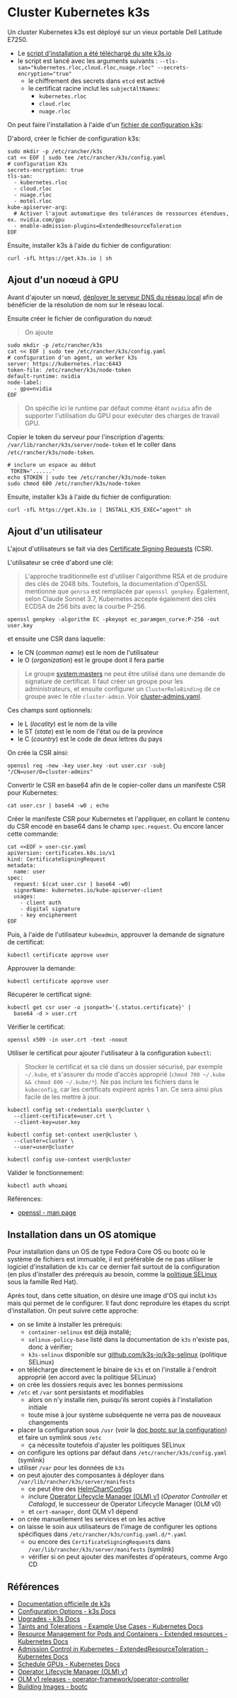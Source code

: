 # Cluster Kubernetes k3s

Un cluster Kubernetes k3s est déployé sur un vieux portable Dell Latitude E7250.

* Le [script d'installation a été téléchargé du site k3s.io](https://get.k3s.io)
* le script est lancé avec les arguments suivants : `--tls-san="kubernetes.rloc,cloud.rloc,nuage.rloc" --secrets-encryption="true"`
  * le chiffrement des secrets dans `etcd` est activé
  * le certificat racine inclut les `subjectAltNames`:
    * `kubernetes.rloc`
    * `cloud.rloc`
    * `nuage.rloc`

On peut faire l'installation à l'aide d'un [fichier de configuration k3s](https://docs.k3s.io/installation/configuration#configuration-file):

D'abord, créer le fichier de configuration k3s:

```shell
sudo mkdir -p /etc/rancher/k3s
cat << EOF | sudo tee /etc/rancher/k3s/config.yaml
# configuration K3s
secrets-encryption: true
tls-san:
  - kubernetes.rloc
  - cloud.rloc
  - nuage.rloc
  - motel.rloc
kube-apiserver-arg:
  # Activer l'ajout automatique des tolérances de ressources étendues, ex. nvidia.com/gpu
  - enable-admission-plugins=ExtendedResourceToleration
EOF
```

Ensuite, installer k3s à l'aide du fichier de configuration:

```shell
curl -sfL https://get.k3s.io | sh
```

## Ajout d'un noœud à GPU

Avant d'ajouter un nœud, [déployer le serveur DNS du réseau local](../dns/README.md) afin de bénéficier de la résolution de nom sur le réseau local.

Ensuite créer le fichier de configuration du nœud:

> On ajoute

```shell
sudo mkdir -p /etc/rancher/k3s
cat << EOF | sudo tee /etc/rancher/k3s/config.yaml
# configuration d'un agent, un worker k3s
server: https://kubernetes.rloc:6443
token-file: /etc/rancher/k3s/node-token
default-runtime: nvidia
node-label:
  - gpu=nvidia
EOF
```

> On spécifie ici le runtime par défaut comme étant `nvidia` afin de supporter l'utilisation du GPU pour exécuter des charges de travail GPU.

Copier le token du serveur pour l'inscription d'agents: `/var/lib/rancher/k3s/server/node-token` et le coller dans `/etc/rancher/k3s/node-token`.

```shell
# inclure un espace au début
 TOKEN='......'
echo $TOKEN | sudo tee /etc/rancher/k3s/node-token
sudo chmod 600 /etc/rancher/k3s/node-token
```

Ensuite, installer k3s à l'aide du fichier de configuration:

```shell
curl -sfL https://get.k3s.io | INSTALL_K3S_EXEC="agent" sh
```

## Ajout d'un utilisateur

L'ajout d'utilisateurs se fait via des [Certificate Signing Requests](https://kubernetes.io/docs/reference/access-authn-authz/certificate-signing-requests/#normal-user) (CSR).

L'utilisateur se crée d'abord une clé:

> L'approche traditionnelle est d'utiliser l'algorithme RSA et de produire des clés de 2048 bits. Toutefois, la documentation d'OpenSSL mentionne que `genrsa` est remplacée par `openssl genpkey`. Également, selon Claude Sonnet 3.7, Kubernetes accepte également des clés ECDSA de 256 bits avec la courbe P-256.

```shell
openssl genpkey -algorithm EC -pkeyopt ec_paramgen_curve:P-256 -out user.key
```

et ensuite une CSR dans laquelle:

* le CN (_common name_) est le nom de l'utilisateur
* le O (_organization_) est le groupe dont il fera partie

> Le groupe [system:masters](https://kubernetes.io/docs/reference/access-authn-authz/rbac/#user-facing-roles) ne peut être utilisé dans une demande de signature de certificat. Il faut créer un groupe pour les administrateurs, et ensuite configurer un `ClusterRoleBinding` de ce groupe avec le rôle `cluster-admin`. Voir [cluster-admins.yaml](cluster-admins.yaml).

Ces champs sont optionnels:

* le L (_locality_) est le nom de la ville
* le ST (_state_) est le nom de l'état ou de la province
* le C (_country_) est le code de deux lettres du pays

On crée la CSR ainsi:

```shell
openssl req -new -key user.key -out user.csr -subj "/CN=user/O=cluster-admins"
```

Convertir le CSR en base64 afin de le copier-coller dans un manifeste CSR pour Kubernetes:

```shell
cat user.csr | base64 -w0 ; echo
```

Créer le manifeste CSR pour Kubernetes et l'appliquer, en collant le contenu du CSR encodé en base64 dans le champ `spec.request`. Ou encore lancer cette commande:

```shell
cat <<EOF > user-csr.yaml
apiVersion: certificates.k8s.io/v1
kind: CertificateSigningRequest
metadata:
  name: user
spec:
  request: $(cat user.csr | base64 -w0)
  signerName: kubernetes.io/kube-apiserver-client
  usages:
    - client auth
    - digital signature
    - key encipherment
EOF
```

Puis, à l'aide de l'utilisateur `kubeadmin`, approuver la demande de signature de certificat:

```shell
kubectl certificate approve user
```

Approuver la demande:

```shell
kubectl certificate approve user
```

Récupérer le certificat signé:

```shell
kubectl get csr user -o jsonpath='{.status.certificate}' |
  base64 -d > user.crt
```

Vérifier le certificat:

```shell
openssl x509 -in user.crt -text -noout
```

Utiliser le certificat pour ajouter l'utilisateur à la configuration `kubectl`:

> Stocker le certificat et sa clé dans un dossier sécurisé, par exemple `~/.kube`, et s'assurer du mode d'accès approprié (`chmod 700 ~/.kube && chmod 600 ~/.kube/*`). Ne pas inclure les fichiers dans le `kubeconfig`, car les certificats expirent après 1 an. Ce sera ainsi plus facile de les mettre à jour.

```shell
kubectl config set-credentials user@cluster \
  --client-certificate=user.crt \
  --client-key=user.key

kubectl config set-context user@cluster \
  --cluster=cluster \
  --user=user@cluster

kubectl config use-context user@cluster
```

Valider le fonctionnement:

```shell
kubectl auth whoami
```

Références:

* [openssl - man page](https://manned.org/man/ubuntu-noble/openssl)

## Installation dans un OS atomique

Pour installation dans un OS de type Fedora Core OS ou bootc où le système de fichiers est immuable, il est préférable de ne pas utiliser le logiciel d'installation de `k3s` car ce dernier fait surtout de la configuration (en plus d'installer des prérequis au besoin, comme la [politique SELinux](https://docs.k3s.io/advanced#selinux-support) sous la famille Red Hat).

Après tout, dans cette situation, on désire une image d'OS qui inclut `k3s` mais qui permet de le configurer. Il faut donc reproduire les étapes du script d'installation. On peut suivre cette approche:

* on se limite à installer les prérequis:
  * `container-selinux` est déjà installé;
  * `selinux-policy-base` listé dans la documentation de `k3s` n'existe pas, donc à vérifier;
  * `k3s-selinux` disponible sur [github.com/k3s-io/k3s-selinux](https://github.com/k3s-io/k3s-selinux) (politique SELinux)
* on télécharge directement le binaire de `k3s` et on l'installe à l'endroit approprié (en accord avec la politique SELinux)
* on crée les dossiers requis avec les bonnes permissions
* `/etc` et `/var` sont persistants et modifiables
  * alors on n'y installe rien, puisqu'ils seront copiés à l'installation initiale
  * toute mise à jour système subséquente ne verra pas de nouveaux changements
* placer la configuration sous `/usr` (voir la [doc bootc sur la configuration](https://bootc-dev.github.io/bootc/building/guidance.html#configuration-in-usr-vs-etc)) et faire un symlink sous `/etc`
  * ça nécessite toutefois d'ajuster les politiques SELinux
* on configure les options par défaut dans `/etc/rancher/k3s/config.yaml` (symlink)
* utiliser `/var` pour les données de `k3s`
* on peut ajouter des composantes à déployer dans `/var/lib/rancher/k3s/server/manifests`
  * ce peut être des [HelmChartConfigs](https://docs.k3s.io/helm#customizing-packaged-components-with-helmchartconfig)
  * inclure [Operator Lifecycle Manager (OLM) v1](https://github.com/operator-framework/operator-controller) (_Operator Controller_ et _Catalogd_, le successeur de Operator Lifecycle Manager (OLM v0)
  * et `cert-manager`, dont OLM v1 dépend
* on crée manuellement les services et on les active
* on laisse le soin aux utilisateurs de l'image de configurer les options spécifiques dans `/etc/rancher/k3s/config.yaml.d/*.yaml`
  * ou encore des `CertificateSigningRequest`s dans `/var/lib/rancher/k3s/server/manifests` (symlink)
  * vérifier si on peut ajouter des manifestes d'opérateurs, comme Argo CD

## Références

* [Documentation officielle de k3s](https://docs.k3s.io/)
* [Configuration Options - k3s Docs](https://docs.k3s.io/installation/configuration)
* [Upgrades - k3s Docs](https://docs.k3s.io/upgrades)
* [Taints and Tolerations - Example Use Cases - Kubernetes Docs](https://kubernetes.io/docs/concepts/scheduling-eviction/taint-and-toleration/#example-use-cases)
* [Resource Management for Pods and Containers - Extended resources - Kubernetes Docs](https://kubernetes.io/docs/concepts/configuration/manage-resources-containers/#extended-resources)
* [Admission Control in Kubernetes - ExtendedResourceToleration - Kubernetes Docs](https://kubernetes.io/docs/reference/access-authn-authz/admission-controllers/#extendedresourcetoleration)
* [Schedule GPUs - Kubernetes Docs](https://kubernetes.io/docs/tasks/manage-gpus/scheduling-gpus/)
* [Operator Lifecycle Manager (OLM) v1](https://github.com/operator-framework/operator-controller)
* [OLM v1 releases - operator-framework/operator-controller](https://github.com/operator-framework/operator-controller/releases)
* [Building Images - bootc](https://bootc-dev.github.io/bootc/building/guidance.html)
